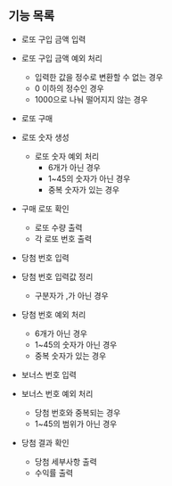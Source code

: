 ## 기능 목록

- 로또 구입 금액 입력

- 로또 구입 금액 예외 처리
    - 입력한 값을 정수로 변환할 수 없는 경우
    - 0 이하의 정수인 경우
    - 1000으로 나눠 떨어지지 않는 경우

- 로또 구매

- 로또 숫자 생성
    - 로또 숫자 예외 처리
        - 6개가 아닌 경우
        - 1~45의 숫자가 아닌 경우
        - 중복 숫자가 있는 경우

- 구매 로또 확인
    - 로또 수량 출력
    - 각 로또 번호 출력

- 당첨 번호 입력

- 당첨 번호 입력값 정리
    - 구분자가 ,가 아닌 경우

- 당첨 번호 예외 처리
    - 6개가 아닌 경우
    - 1~45의 숫자가 아닌 경우
    - 중복 숫자가 있는 경우

- 보너스 번호 입력

- 보너스 번호 예외 처리
    - 당첨 번호와 중복되는 경우
    - 1~45의 범위가 아닌 경우

- 당첨 결과 확인
    - 당첨 세부사항 출력
    - 수익률 출력

